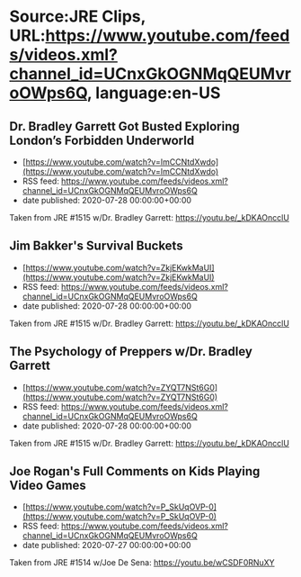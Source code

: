 # Source:JRE Clips, URL:https://www.youtube.com/feeds/videos.xml?channel_id=UCnxGkOGNMqQEUMvroOWps6Q, language:en-US

## Dr. Bradley Garrett Got Busted Exploring London’s Forbidden Underworld
 - [https://www.youtube.com/watch?v=ImCCNtdXwdo](https://www.youtube.com/watch?v=ImCCNtdXwdo)
 - RSS feed: https://www.youtube.com/feeds/videos.xml?channel_id=UCnxGkOGNMqQEUMvroOWps6Q
 - date published: 2020-07-28 00:00:00+00:00

Taken from JRE #1515 w/Dr. Bradley Garrett: https://youtu.be/_kDKAOncclU

## Jim Bakker's Survival Buckets
 - [https://www.youtube.com/watch?v=ZkjEKwkMaUI](https://www.youtube.com/watch?v=ZkjEKwkMaUI)
 - RSS feed: https://www.youtube.com/feeds/videos.xml?channel_id=UCnxGkOGNMqQEUMvroOWps6Q
 - date published: 2020-07-28 00:00:00+00:00

Taken from JRE #1515 w/Dr. Bradley Garrett:
https://youtu.be/_kDKAOncclU

## The Psychology of Preppers w/Dr. Bradley Garrett
 - [https://www.youtube.com/watch?v=ZYQT7NSt6G0](https://www.youtube.com/watch?v=ZYQT7NSt6G0)
 - RSS feed: https://www.youtube.com/feeds/videos.xml?channel_id=UCnxGkOGNMqQEUMvroOWps6Q
 - date published: 2020-07-28 00:00:00+00:00

Taken from JRE #1515 w/Dr. Bradley Garrett:
https://youtu.be/_kDKAOncclU

## Joe Rogan's Full Comments on Kids Playing Video Games
 - [https://www.youtube.com/watch?v=P_SkUqOVP-0](https://www.youtube.com/watch?v=P_SkUqOVP-0)
 - RSS feed: https://www.youtube.com/feeds/videos.xml?channel_id=UCnxGkOGNMqQEUMvroOWps6Q
 - date published: 2020-07-27 00:00:00+00:00

Taken from JRE #1514 w/Joe De Sena:
https://youtu.be/wCSDF0RNuXY

